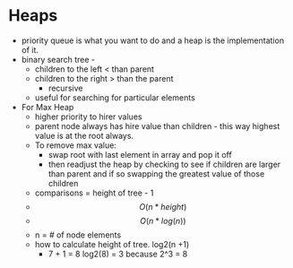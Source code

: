 # Heaps

* priority queue is what you want to do and a heap is the implementation of it. 
* binary search tree -
  * children to the left &lt; than parent
  * children to the right &gt; than the parent
    * recursive
  * useful for searching for particular elements
* For Max Heap
  * higher priority to hirer values
  * parent node always has hire value than children - this way highest value is at the root always. 
  * To remove max value:
    * swap root with last element in array and pop it off
    * then readjust the heap by checking to see if children are larger than parent and  if so swapping the greatest value of those children
  * comparisons = height of tree - 1 
  * $$O(n*height)$$ 
  * $$O(n*log(n))$$ 
  * n = \# of node elements 
  * how to calculate height of tree. log2\(n +1\) 
    *  7 + 1 = 8  log2\(8\) = 3 because 2^3 = 8 



